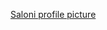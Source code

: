 [Saloni profile picture](https://user-images.githubusercontent.com/101316721/157691274-7f69019d-b9b0-4f65-ad8f-8ae47db7969f.jpg)
